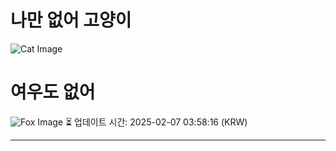 
# 나만 없어 고양이

![Cat Image](https://cdn2.thecatapi.com/images/2nm.jpg)

# 여우도 없어
![Fox Image](https://randomfox.ca/images/79.jpg)
⏳ 업데이트 시간: 2025-02-07 03:58:16 (KRW)

---
